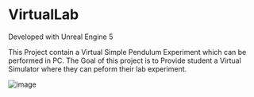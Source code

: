 # VirtualLab

Developed with Unreal Engine 5

This Project contain a Virtual Simple Pendulum Experiment which can be performed in PC.
The Goal of this project is to Provide student a Virtual Simulator where they can peform their lab experiment.



![image](https://user-images.githubusercontent.com/53088534/131244207-980b24a9-6670-4e93-be3f-cf4bb76f53d4.png)
<!-- ![image](https://user-images.githubusercontent.com/53088534/131244247-3315921b-0949-47c7-9cf3-863a1b41e4f9.png) -->
